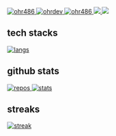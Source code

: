 
[ ![ohr486](https://komarev.com/ghpvc/?username=ohr486)
](https://github.com/ohr486)
[![ohrdev](https://img.shields.io/twitter/follow/ohrdev?label=Twitter&logo=twitter&style=flat)
](http://twitter.com/ohrdev)
[![ohr486](https://img.shields.io/github/followers/ohr486?label=follow&logo=github&style=flat)
](https://github.com/ohr486)
[![](https://qiita-badge.apiapi.app/s/ohr486/posts.svg)
](http://qiita.com/ohr486)
[![](https://qiita-badge.apiapi.app/s/ohr486/contributions.svg)
](http://qiita.com/ohr486)

## tech stacks

[![langs](https://github-readme-stats.vercel.app/api/top-langs/?username=ohr486&theme=radical)
](https://github.com/ohr486)

## github stats

[![repos](https://github-profile-summary-cards.vercel.app/api/cards/profile-details?username=ohr486&theme=dracula)
](https://github.com/ohr486)
[![stats](https://github-readme-stats.vercel.app/api?username=ohr486&theme=merko)
](https://github.com/ohr486)

## streaks

[![streak](http://github-readme-streak-stats.herokuapp.com?user=ohr486&theme=tokyonight&date_format=%5BY.%5Dn.j)
](https://github.com/ohr486)

